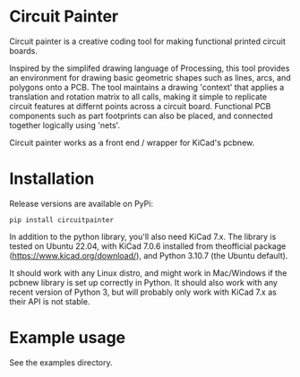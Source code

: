 # Circuit Painter

Circuit painter is a creative coding tool for making functional printed
circuit boards.

Inspired by the simplifed drawing language of Processing, this tool provides
an environment for drawing basic geometric shapes such as lines, arcs, and
polygons onto a PCB. The tool maintains a drawing 'context' that applies a
translation and rotation matrix to all calls, making it simple to replicate
circuit features at differnt points across a circuit board. Functional PCB
components such as part footprints can also be placed, and connected together
logically using 'nets'.

Circuit painter works as a front end / wrapper for KiCad's pcbnew.

# Installation

Release versions are available on PyPi:

    pip install circuitpainter

In addition to the python library, you'll also need KiCad 7.x. The library is
tested on Ubuntu 22.04, with KiCad 7.0.6 installed from theofficial package
(https://www.kicad.org/download/), and Python 3.10.7 (the Ubuntu default).

It should work with any Linux distro,  and might work in Mac/Windows if the
pcbnew library is set up correctly in Python. It should also work with any
recent version of Python 3, but will probably only work with KiCad 7.x as
their API is not stable.



# Example usage

See the examples directory.

